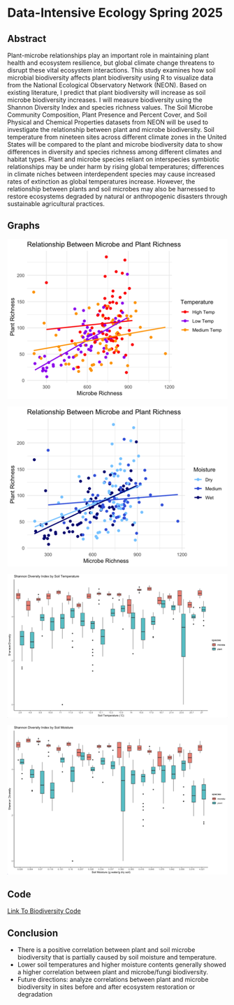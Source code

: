 # Data-Intensive Ecology Spring 2025

## Abstract
<p>Plant-microbe relationships play an important role in maintaining plant health and ecosystem resilience, but global climate change threatens to disrupt these vital ecosystem interactions. This study examines how soil microbial biodiversity affects plant biodiversity using R to visualize data from the National Ecological Observatory Network (NEON). Based on existing literature, I predict that plant biodiversity will increase as soil microbe biodiversity increases. I will measure biodiversity using the Shannon Diversity Index and species richness values. The Soil Microbe Community Composition, Plant Presence and Percent Cover, and Soil Physical and Chemical Properties datasets from NEON will be used to investigate the relationship between plant and microbe biodiversity. Soil temperature from nineteen sites across different climate zones in the United States will be compared to the plant and microbe biodiversity data to show differences in diversity and species richness among different climates and habitat types. Plant and microbe species reliant on interspecies symbiotic relationships may be under harm by rising global temperatures; differences in climate niches between interdependent species may cause increased rates of extinction as global temperatures increase. However, the relationship between plants and soil microbes may also be harnessed to restore ecosystems degraded by natural or anthropogenic disasters through sustainable agricultural practices.</p>

## Graphs

![Rplot51.png!](/Rplot51.png "Relationship Between Plant and Microbe Richness")

![Rplot47.png!](/Rplot47.png "Relationship Between Plant and Microbe Richness")

![boxplot_temp.png!](/boxplot_temp.png "Shannon Diversity Index by Soil Temperature")

![boxplot_moisture.png!](/boxplot_moisture.png "Shannon Diversity Index by Soil Moisture")

## Code

[Link To Biodiversity Code](https://github.com/clairemcklin/clairemcklin.github.io/blob/b0df39e89076a31a77f2a6da017f4422db911f20/biodiversity.R)


## Conclusion

<ul>
  <li>There is a positive correlation between plant and soil microbe biodiversity that is partially caused by soil moisture and temperature.</li>
  <li>Lower soil temperatures and higher moisture contents generally showed a higher correlation between plant and microbe/fungi biodiversity.</li>
  <li>Future directions: analyze correlations between plant and microbe biodiversity in sites before and after ecosystem restoration or degradation</li>
</ul>
